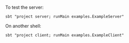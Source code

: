 To test the server:

    sbt "project server; runMain examples.ExampleServer"

On another shell:

    sbt "project client; runMain examples.ExampleClient"

